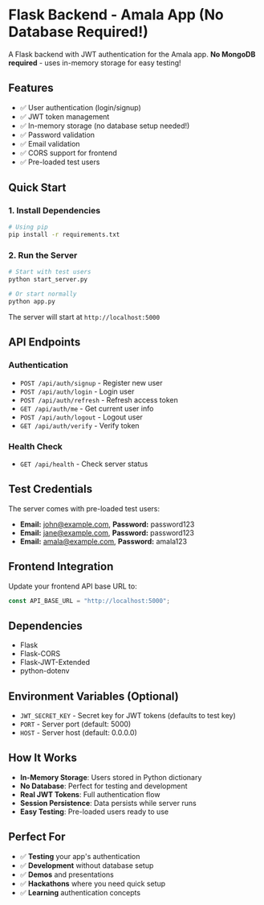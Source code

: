# Flask Backend - Amala App (No Database Required!)

A Flask backend with JWT authentication for the Amala app. **No MongoDB required** - uses in-memory storage for easy testing!

## Features

- ✅ User authentication (login/signup)
- ✅ JWT token management
- ✅ In-memory storage (no database setup needed!)
- ✅ Password validation
- ✅ Email validation
- ✅ CORS support for frontend
- ✅ Pre-loaded test users

## Quick Start

### 1. Install Dependencies

```bash
# Using pip
pip install -r requirements.txt
```

### 2. Run the Server

```bash
# Start with test users
python start_server.py

# Or start normally
python app.py
```

The server will start at `http://localhost:5000`

## API Endpoints

### Authentication

- `POST /api/auth/signup` - Register new user
- `POST /api/auth/login` - Login user
- `POST /api/auth/refresh` - Refresh access token
- `GET /api/auth/me` - Get current user info
- `POST /api/auth/logout` - Logout user
- `GET /api/auth/verify` - Verify token

### Health Check

- `GET /api/health` - Check server status

## Test Credentials

The server comes with pre-loaded test users:

- **Email:** john@example.com, **Password:** password123
- **Email:** jane@example.com, **Password:** password123  
- **Email:** amala@example.com, **Password:** amala123

## Frontend Integration

Update your frontend API base URL to:
```typescript
const API_BASE_URL = "http://localhost:5000";
```

## Dependencies

- Flask
- Flask-CORS
- Flask-JWT-Extended
- python-dotenv

## Environment Variables (Optional)

- `JWT_SECRET_KEY` - Secret key for JWT tokens (defaults to test key)
- `PORT` - Server port (default: 5000)
- `HOST` - Server host (default: 0.0.0.0)

## How It Works

- **In-Memory Storage**: Users stored in Python dictionary
- **No Database**: Perfect for testing and development
- **Real JWT Tokens**: Full authentication flow
- **Session Persistence**: Data persists while server runs
- **Easy Testing**: Pre-loaded users ready to use

## Perfect For

- ✅ **Testing** your app's authentication
- ✅ **Development** without database setup
- ✅ **Demos** and presentations
- ✅ **Hackathons** where you need quick setup
- ✅ **Learning** authentication concepts